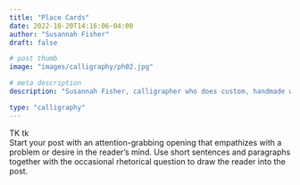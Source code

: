 ```yaml
---
title: "Place Cards"
date: 2022-10-20T14:16:06-04:00
author: "Susannah Fisher"
draft: false

# post thumb
image: "images/calligraphy/ph02.jpg"

# meta description
description: "Susannah Fisher, calligrapher who does custom, handmade work, mostly for weddings and other events"

type: "calligraphy"
---
```


<figcaption>TK tk</figcaption>
Start your post with an attention-grabbing opening that empathizes with a problem or desire in the reader’s mind. Use short sentences and paragraphs together with the occasional rhetorical question to draw the reader into the post. 

